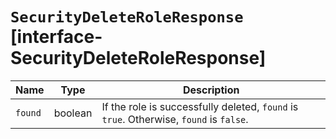 # `SecurityDeleteRoleResponse` [interface-SecurityDeleteRoleResponse]

| Name | Type | Description |
| - | - | - |
| `found` | boolean | If the role is successfully deleted, `found` is `true`. Otherwise, `found` is `false`. |
